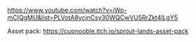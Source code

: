 https://www.youtube.com/watch?v=iWp-mCIQgMU&list=PLVotA8ycjnCsy30WQCwVU5RrZkt4lLgY5

Asset pack:
https://cupnooble.itch.io/sprout-lands-asset-pack
